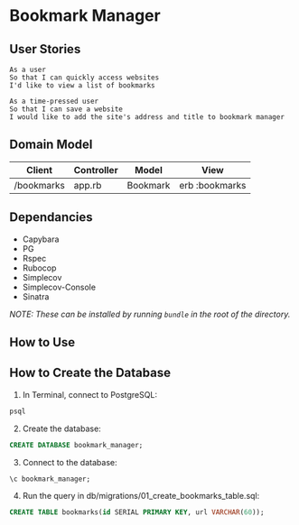 # Bookmark Manager #

## User Stories ##
```
As a user
So that I can quickly access websites
I'd like to view a list of bookmarks

As a time-pressed user
So that I can save a website
I would like to add the site's address and title to bookmark manager
```

## Domain Model ##
| Client     | Controller | Model    | View           |
| ---------- | ---------- | -------- | -------------- |
| /bookmarks | app.rb     | Bookmark | erb :bookmarks |

## Dependancies ##
* Capybara
* PG
* Rspec
* Rubocop
* Simplecov
* Simplecov-Console
* Sinatra

*NOTE: These can be installed by running `bundle` in the root of the directory.*

## How to Use ##

## How to Create the Database ##
1. In Terminal, connect to PostgreSQL:
```sql
psql
```
2. Create the database:
```sql
CREATE DATABASE bookmark_manager;
```
3. Connect to the database:
```sql
\c bookmark_manager;
```
4. Run the query in db/migrations/01_create_bookmarks_table.sql:
```sql
CREATE TABLE bookmarks(id SERIAL PRIMARY KEY, url VARCHAR(60));
```
